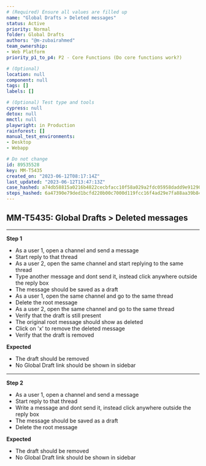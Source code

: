 ```yaml
---
# (Required) Ensure all values are filled up
name: "Global Drafts > Deleted messages"
status: Active
priority: Normal
folder: Global Drafts
authors: "@m-zubairahmed"
team_ownership: 
- Web Platform
priority_p1_to_p4: P2 - Core Functions (Do core functions work?)

# (Optional)
location: null
component: null
tags: []
labels: []

# (Optional) Test type and tools
cypress: null
detox: null
mmctl: null
playwright: in Production
rainforest: []
manual_test_environments: 
- Desktop
- Webapp

# Do not change
id: 89535528
key: MM-T5435
created_on: "2023-06-12T08:17:14Z"
last_updated: "2023-06-12T13:47:13Z"
case_hashed: a74db58815a0216b4822cecbfacc10f58a029a2fdc05958dadd9e91290de964b0ef037ab9a3da9f932e10753f58174d6
steps_hashed: 6a47390e79ded1bcfd220b00c7000d119fcc16f4ad29e7fa88aa39b84d6f916527c949b3b279fcca8b095c15c79ef7c6
---
```


<!-- (Auto-generated) Based on frontmatter's "key" and "name" -->

## MM-T5435: Global Drafts > Deleted messages

---

**Step 1**

- As a user 1, open a channel and send a message
- Start reply to that thread
- As a user 2, open the same channel and start replying to the same thread
- Type another message and dont send it, instead click anywhere outside the reply box
- The message should be saved as a draft
- As a user 1, open the same channel and go to the same thread
- Delete the root message
- As a user 2, open the same channel and go to the same thread
- Verify that the draft is still present
- The original root message should show as deleted
- Click on 'x' to remove the deleted message
- Verify that the draft is removed

**Expected**

- The draft should be removed
- No Global Draft link should be shown in sidebar

---

**Step 2**

- As a user 1, open a channel and send a message
- Start reply to that thread
- Write a message and dont send it, instead click anywhere outside the reply box
- The message should be saved as a draft
- Delete the root message

**Expected**

- The draft should be removed
- No Global Draft link should be shown in sidebar
